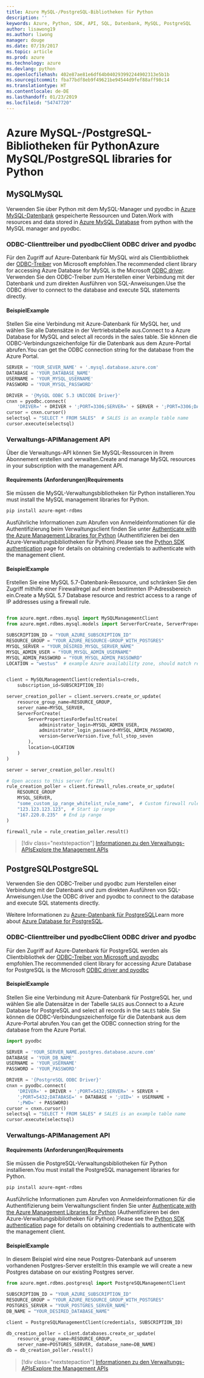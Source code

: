 ```yaml
---
title: Azure MySQL-/PostgreSQL-Bibliotheken für Python
description: ''
keywords: Azure, Python, SDK, API, SQL, Datenbank, MySQL, PostgreSQL
author: lisawong19
ms.author: liwong
manager: douge
ms.date: 07/19/2017
ms.topic: article
ms.prod: azure
ms.technology: azure
ms.devlang: python
ms.openlocfilehash: 402e87ae81e6df64b040293992244902313e5b1b
ms.sourcegitcommit: fba77bdf8eb9f49621be94544d9fef88aff98c14
ms.translationtype: HT
ms.contentlocale: de-DE
ms.lasthandoff: 01/23/2019
ms.locfileid: "54747720"
---
```

# <a name="azure-mysqlpostgresql-libraries-for-python"></a><span data-ttu-id="25db4-103">Azure MySQL-/PostgreSQL-Bibliotheken für Python</span><span class="sxs-lookup"><span data-stu-id="25db4-103">Azure MySQL/PostgreSQL libraries for Python</span></span>

## <a name="mysql"></a><span data-ttu-id="25db4-104">MySQL</span><span class="sxs-lookup"><span data-stu-id="25db4-104">MySQL</span></span>

<span data-ttu-id="25db4-105">Verwenden Sie über Python mit dem MySQL-Manager und pyodbc in [Azure MySQL-Datenbank](/azure/mysql/overview) gespeicherte Ressourcen und Daten.</span><span class="sxs-lookup"><span data-stu-id="25db4-105">Work with resources and data stored in [Azure MySQL Database](/azure/mysql/overview) from python with the MySQL manager and pyodbc.</span></span>

### <a name="client-odbc-driver-and-pyodbc"></a><span data-ttu-id="25db4-106">ODBC-Clienttreiber und pyodbc</span><span class="sxs-lookup"><span data-stu-id="25db4-106">Client ODBC driver and pyodbc</span></span>

<span data-ttu-id="25db4-107">Für den Zugriff auf Azure-Datenbank für MySQL wird als Clientbibliothek der [ODBC-Treiber](/azure/sql-database/sql-database-connect-query-python#install-the-python-and-database-communication-libraries) von Microsoft empfohlen.</span><span class="sxs-lookup"><span data-stu-id="25db4-107">The recommended client library for accessing Azure Database for MySQL is the Microsoft [ODBC driver](/azure/sql-database/sql-database-connect-query-python#install-the-python-and-database-communication-libraries).</span></span> <span data-ttu-id="25db4-108">Verwenden Sie den ODBC-Treiber zum Herstellen einer Verbindung mit der Datenbank und zum direkten Ausführen von SQL-Anweisungen.</span><span class="sxs-lookup"><span data-stu-id="25db4-108">Use the ODBC driver to connect to the database and execute SQL statements directly.</span></span>

#### <a name="example"></a><span data-ttu-id="25db4-109">Beispiel</span><span class="sxs-lookup"><span data-stu-id="25db4-109">Example</span></span>

<span data-ttu-id="25db4-110">Stellen Sie eine Verbindung mit Azure-Datenbank für MySQL her, und wählen Sie alle Datensätze in der Vertriebstabelle aus.</span><span class="sxs-lookup"><span data-stu-id="25db4-110">Connect to a Azure Database for MySQL and select all records in the sales table.</span></span> <span data-ttu-id="25db4-111">Sie können die ODBC-Verbindungszeichenfolge für die Datenbank aus dem Azure-Portal abrufen.</span><span class="sxs-lookup"><span data-stu-id="25db4-111">You can get the ODBC connection string for the database from the Azure Portal.</span></span>

```python
SERVER = 'YOUR_SEVER_NAME' + '.mysql.database.azure.com'
DATABASE = 'YOUR_DATABASE_NAME'
USERNAME = 'YOUR_MYSQL_USERNAME'
PASSWORD = 'YOUR_MYSQL_PASSWORD'

DRIVER = '{MySQL ODBC 5.3 UNICODE Driver}'
cnxn = pyodbc.connect(
    'DRIVER=' + DRIVER + ';PORT=3306;SERVER=' + SERVER + ';PORT=3306;DATABASE=' + DATABASE + ';UID=' + USERNAME + ';PWD=' + PASSWORD)
cursor = cnxn.cursor()
selectsql = "SELECT * FROM SALES"  # SALES is an example table name
cursor.execute(selectsql)
```

### <a name="management-api"></a><span data-ttu-id="25db4-112">Verwaltungs-API</span><span class="sxs-lookup"><span data-stu-id="25db4-112">Management API</span></span>

<span data-ttu-id="25db4-113">Über die Verwaltungs-API können Sie MySQL-Ressourcen in Ihrem Abonnement erstellen und verwalten.</span><span class="sxs-lookup"><span data-stu-id="25db4-113">Create and manage MySQL resources in your subscription with the management API.</span></span>

#### <a name="requirements"></a><span data-ttu-id="25db4-114">Requirements (Anforderungen)</span><span class="sxs-lookup"><span data-stu-id="25db4-114">Requirements</span></span>
<span data-ttu-id="25db4-115">Sie müssen die MySQL-Verwaltungsbibliotheken für Python installieren.</span><span class="sxs-lookup"><span data-stu-id="25db4-115">You must install the MySQL management libraries for Python.</span></span>
```bash
pip install azure-mgmt-rdbms
```

<span data-ttu-id="25db4-116">Ausführliche Informationen zum Abrufen von Anmeldeinformationen für die Authentifizierung beim Verwaltungsclient finden Sie unter [Authenticate with the Azure Management Libraries for Python](https://docs.microsoft.com/python/azure/python-sdk-azure-authenticate) (Authentifizieren bei den Azure-Verwaltungsbibliotheken für Python).</span><span class="sxs-lookup"><span data-stu-id="25db4-116">Please see the [Python SDK authentication](https://docs.microsoft.com/python/azure/python-sdk-azure-authenticate) page for details on obtaining credentials to authenticate with the management client.</span></span>

#### <a name="example"></a><span data-ttu-id="25db4-117">Beispiel</span><span class="sxs-lookup"><span data-stu-id="25db4-117">Example</span></span>

<span data-ttu-id="25db4-118">Erstellen Sie eine MySQL 5.7-Datenbank-Ressource, und schränken Sie den Zugriff mithilfe einer Firewallregel auf einen bestimmten IP-Adressbereich ein.</span><span class="sxs-lookup"><span data-stu-id="25db4-118">Create a MySQL 5.7 Database resource and restrict access to a range of IP addresses using a firewall rule.</span></span>

```python

from azure.mgmt.rdbms.mysql import MySQLManagementClient
from azure.mgmt.rdbms.mysql.models import ServerForCreate, ServerPropertiesForDefaultCreate, ServerVersion

SUBSCRIPTION_ID = "YOUR_AZURE_SUBSCRIPTION_ID"
RESOURCE_GROUP = "YOUR_AZURE_RESOURCE-GROUP_WITH_POSTGRES"
MYSQL_SERVER = "YOUR_DESIRED_MYSQL_SERVER_NAME"
MYSQL_ADMIN_USER = "YOUR_MYSQL_ADMIN_USERNAME"
MYSQL_ADMIN_PASSWORD = "YOUR_MYSQL_ADMIN_PASSOWRD"
LOCATION = "westus"  # example Azure availability zone, should match resource group


client = MySQLManagementClient(credentials=creds,
    subscription_id=SUBSCRIPTION_ID)

server_creation_poller = client.servers.create_or_update(
    resource_group_name=RESOURCE_GROUP,
    server_name=MYSQL_SERVER,
    ServerForCreate(
        ServerPropertiesForDefaultCreate(
            administrator_login=MYSQL_ADMIN_USER,
            administrator_login_password=MYSQL_ADMIN_PASSWORD,
            version=ServerVersion.five_full_stop_seven
        ),
        location=LOCATION
    )
)

server = server_creation_poller.result()

# Open access to this server for IPs
rule_creation_poller = client.firewall_rules.create_or_update(
    RESOURCE_GROUP
    MYSQL_SERVER,
    "some_custom_ip_range_whitelist_rule_name",  # Custom firewall rule name
    "123.123.123.123",  # Start ip range
    "167.220.0.235"  # End ip range
)

firewall_rule = rule_creation_poller.result()
```

> [!div class="nextstepaction"]
> [<span data-ttu-id="25db4-119">Informationen zu den Verwaltungs-APIs</span><span class="sxs-lookup"><span data-stu-id="25db4-119">Explore the Management APIs</span></span>](/python/api/overview/azure/postgresql/mysql/management)

## <a name="postgresql"></a><span data-ttu-id="25db4-120">PostgreSQL</span><span class="sxs-lookup"><span data-stu-id="25db4-120">PostgreSQL</span></span>
<span data-ttu-id="25db4-121">Verwenden Sie den ODBC-Treiber und pyodbc zum Herstellen einer Verbindung mit der Datenbank und zum direkten Ausführen von SQL-Anweisungen.</span><span class="sxs-lookup"><span data-stu-id="25db4-121">Use the ODBC driver and pyodbc to connect to the database and execute SQL statements directly.</span></span>

<span data-ttu-id="25db4-122">Weitere Informationen zu [Azure-Datenbank für PostgreSQL](https://docs.microsoft.com/azure/postgresql/)</span><span class="sxs-lookup"><span data-stu-id="25db4-122">Learn more about [Azure Database for PostgreSQL](https://docs.microsoft.com/azure/postgresql/).</span></span>

### <a name="client-odbc-driver-and-pyodbc"></a><span data-ttu-id="25db4-123">ODBC-Clienttreiber und pyodbc</span><span class="sxs-lookup"><span data-stu-id="25db4-123">Client ODBC driver and pyodbc</span></span>
<span data-ttu-id="25db4-124">Für den Zugriff auf Azure-Datenbank für PostgreSQL werden als Clientbibliothek der [ODBC-Treiber von Microsoft und pyodbc](https://docs.microsoft.com/azure/sql-database/sql-database-connect-query-python#install-the-python-and-database-communication-libraries) empfohlen.</span><span class="sxs-lookup"><span data-stu-id="25db4-124">The recommended client library for accessing Azure Database for PostgreSQL is the Microsoft [ODBC driver and pyodbc](https://docs.microsoft.com/azure/sql-database/sql-database-connect-query-python#install-the-python-and-database-communication-libraries)</span></span>

#### <a name="example"></a><span data-ttu-id="25db4-125">Beispiel</span><span class="sxs-lookup"><span data-stu-id="25db4-125">Example</span></span> 

<span data-ttu-id="25db4-126">Stellen Sie eine Verbindung mit Azure-Datenbank für PostgreSQL her, und wählen Sie alle Datensätze in der Tabelle `SALES` aus.</span><span class="sxs-lookup"><span data-stu-id="25db4-126">Connect to a Azure Database for PostgreSQL and select all records in the `SALES` table.</span></span> <span data-ttu-id="25db4-127">Sie können die ODBC-Verbindungszeichenfolge für die Datenbank aus dem Azure-Portal abrufen.</span><span class="sxs-lookup"><span data-stu-id="25db4-127">You can get the ODBC connection string for the database from the Azure Portal.</span></span>

```python
import pyodbc

SERVER = 'YOUR_SERVER_NAME.postgres.database.azure.com'
DATABASE = 'YOUR_DB_NAME'
USERNAME = 'YOUR_USERNAME'
PASSWORD = 'YOUR_PASSWORD'

DRIVER = '{PostgreSQL ODBC Driver}'
cnxn = pyodbc.connect(
    'DRIVER=' + DRIVER + ';PORT=5432;SERVER=' + SERVER +
    ';PORT=5432;DATABASE=' + DATABASE + ';UID=' + USERNAME +
    ';PWD=' + PASSWORD)
cursor = cnxn.cursor()
selectsql = "SELECT * FROM SALES" # SALES is an example table name
cursor.execute(selectsql)
```

### <a name="management-api"></a><span data-ttu-id="25db4-128">Verwaltungs-API</span><span class="sxs-lookup"><span data-stu-id="25db4-128">Management API</span></span>
#### <a name="requirements"></a><span data-ttu-id="25db4-129">Requirements (Anforderungen)</span><span class="sxs-lookup"><span data-stu-id="25db4-129">Requirements</span></span>
<span data-ttu-id="25db4-130">Sie müssen die PostgreSQL-Verwaltungsbibliotheken für Python installieren.</span><span class="sxs-lookup"><span data-stu-id="25db4-130">You must install the PostgreSQL management libraries for Python.</span></span>
```bash
pip install azure-mgmt-rdbms
```

<span data-ttu-id="25db4-131">Ausführliche Informationen zum Abrufen von Anmeldeinformationen für die Authentifizierung beim Verwaltungsclient finden Sie unter [Authenticate with the Azure Management Libraries for Python](https://docs.microsoft.com/python/azure/python-sdk-azure-authenticate) (Authentifizieren bei den Azure-Verwaltungsbibliotheken für Python).</span><span class="sxs-lookup"><span data-stu-id="25db4-131">Please see the [Python SDK authentication](https://docs.microsoft.com/python/azure/python-sdk-azure-authenticate) page for details on obtaining credentials to authenticate with the management client.</span></span>

#### <a name="example"></a><span data-ttu-id="25db4-132">Beispiel</span><span class="sxs-lookup"><span data-stu-id="25db4-132">Example</span></span>
<span data-ttu-id="25db4-133">In diesem Beispiel wird eine neue Postgres-Datenbank auf unserem vorhandenen Postgres-Server erstellt:</span><span class="sxs-lookup"><span data-stu-id="25db4-133">In this example we will create a new Postgres database on our existing Postgres server.</span></span>
```python
from azure.mgmt.rdbms.postgresql import PostgreSQLManagementClient

SUBSCRIPTION_ID = "YOUR_AZURE_SUBSCRIPTION_ID"
RESOURCE_GROUP = "YOUR_AZURE_RESOURCE_GROUP_WITH_POSTGRES"
POSTGRES_SERVER = "YOUR_POSTGRES_SERVER_NAME"
DB_NAME = "YOUR_DESIRED_DATABASE_NAME"

client = PostgreSQLManagementClient(credentials, SUBSCRIPTION_ID)

db_creation_poller = client.databases.create_or_update(
    resource_group_name=RESOURCE_GROUP,
    server_name=POSTGRES_SERVER, database_name=DB_NAME)
db = db_creation_poller.result()
```

> [!div class="nextstepaction"]
> [<span data-ttu-id="25db4-134">Informationen zu den Verwaltungs-APIs</span><span class="sxs-lookup"><span data-stu-id="25db4-134">Explore the Management APIs</span></span>](/python/api/overview/azure/postgresql/mysql/management)
